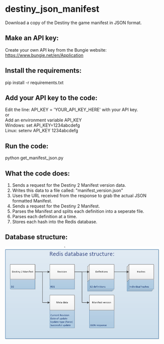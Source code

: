# destiny_json_manifest #
Download a copy of the Destiny the game manifest in JSON format.

## Make an API key: ##
Create your own API key from the Bungie website: https://www.bungie.net/en/Application

## Install the requirements: ##
pip install -r requirements.txt 

## Add your API key to the code: ##
Edit the line: API_KEY = 'YOUR_API_KEY_HERE' with your API key.  
or  
Add an environment variable API_KEY  
Windows: set API_KEY=1234abcdefg  
Linux: setenv API_KEY 1234abcdefg  

## Run the code: ##
python get_manifest_json.py

## What the code does: ##
1. Sends a request for the Destiny 2 Manifest version data.
2. Writes this data to a file called: "manifest_version.json"
3. Uses the URL received from the response to grab the actual JSON formatted Manifest.
4. Sends a request for the Destiny 2 Manifest.
5. Parses the Manifest and splits each definition into a seperate file.
6. Parses each definition at a time.
7. Stores each hash into the Redis database.

## Database structure: ##
![Redis database structure](./images/Database_structure.png)
